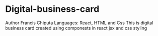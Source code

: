 # Digital-business-card
Author Francis Chiputa
Languages: React, HTML and Css
This is digital business card created using componests in react jsx and css styling
